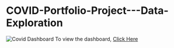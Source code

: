 # COVID-Portfolio-Project---Data-Exploration
![Covid Dashboard](https://github.com/sahilshinde/COVID-Portfolio-Project---Data-Exploration/assets/9219098/b89504f3-a82a-4753-a734-b8a3e77f28e7)
To view the dashboard, <a href="https://public.tableau.com/app/profile/sahil.shinde6147/viz/CovidDashboard_17133383152420/Dashboard1" target="_blank">Click Here</a>
